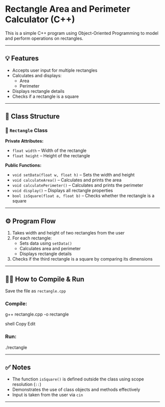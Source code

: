 # Rectangle Area and Perimeter Calculator (C++)

This is a simple C++ program using Object-Oriented Programming to model and perform operations on rectangles.

---

## 💡 Features

- Accepts user input for multiple rectangles
- Calculates and displays:
  - Area
  - Perimeter
- Displays rectangle details
- Checks if a rectangle is a square

---

## 🧩 Class Structure

### 🔸 `Rectangle` Class

**Private Attributes:**
- `float width` – Width of the rectangle
- `float height` – Height of the rectangle

**Public Functions:**
- `void setData(float w, float h)` – Sets the width and height
- `void calculateArea()` – Calculates and prints the area
- `void calculatePerimeter()` – Calculates and prints the perimeter
- `void display()` – Displays all rectangle properties
- `bool isSquare(float a, float b)` – Checks whether the rectangle is a square

---

## ⚙️ Program Flow

1. Takes width and height of two rectangles from the user
2. For each rectangle:
   - Sets data using `setData()`
   - Calculates area and perimeter
   - Displays rectangle details
3. Checks if the third rectangle is a square by comparing its dimensions

---

## 🧑‍💻 How to Compile & Run

Save the file as `rectangle.cpp`

### Compile:
g++ rectangle.cpp -o rectangle

shell
Copy
Edit

### Run:
./rectangle

---

## ✅ Notes

- The function `isSquare()` is defined outside the class using scope resolution (`::`)
- Demonstrates the use of class objects and methods effectively
- Input is taken from the user via `cin`

---
